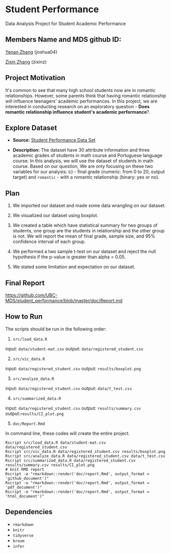 
# Student Performance
Data Analysis Project for Student Academic Performance

## Members Name and MDS github ID: 

[Yenan Zhang](https://github.ubc.ca/joshua04)   (joshua04)

[Zixin Zhang](https://github.ubc.ca/zixinz)       (zixinz)

## Project Motivation
It's common to see that many high school students now are in romantic relationships. However, some parents think that having romantic relationship will influence teenagers' academic performances. In this project, we are interested in conducting research on an exploratory question - **Does romantic relationship influence student's academic performance**?. 

## Explore Dataset
- **Source:** [Student Performance Data Set](https://archive.ics.uci.edu/ml/datasets/Student+Performance)

- **Description:** The dataset have 30 attribute information and three academic grades of students in math course and Portuguese language course. In this analysis, we will use the dataset of students in math course. Based on our question, We are only focusing on these two variables for our analysis: `G3` - final grade (numeric: from 0 to 20, output target) and `romantic` - with a romantic relationship (binary: yes or no).

## Plan 
1. We imported our dataset and made some data wrangling on our dataset. 

2. We visualized our dataset using boxplot.

3. We created a table which have statistical summary for two groups of students, one group are the students in relationship and the other group is not. We will report the mean of final grade, sample size, and 95% confidence interval of each group.

4. We performed a two sample t-test on our dataset and reject the null hypothesis if the p-value is greater than alpha = 0.05. 

5. We stated some limitation and expectation on our dataset.

## Final Report
https://github.com/UBC-MDS/student_performance/blob/master/doc/Report.md
      
## How to Run
The scripts should be run in the following order:

1. `src/load_data.R` 

input: `data/student-mat.csv`  output: `data/registered_student.csv`

2. `src/vic_data.R`     

input: `data/registered_student.csv`  output: `results/boxplot.png`

3. `src/analyze_data.R`   

input: `data/registered_student.csv` output: `data/t_test.csv`

4. `src/summarized_data.R`    

input: `data/registered_student.csv` output: `results/summary.csv`         output:`results/CI_plot.png`

5. `doc/Report.Rmd`

In command line, these codes will create the entire project. 
```
Rscript src/load_data.R data/student-mat.csv data/registered_student.csv
Rscript src/vic_data.R data/registered_student.csv results/boxplot.png
Rscript src/analyze_data.R data/registered_student.csv data/t_test.csv
Rscript src/summarized_data.R data/registered_student.csv results/summary.csv results/CI_plot.png
# knit RMD report
Rscript -e "rmarkdown::render('doc/report.Rmd', output_format = 'github_document')"
Rscript -e "rmarkdown::render('doc/report.Rmd', output_format = 'pdf_document')"
Rscript -e "rmarkdown::render('doc/report.Rmd', output_format = 'html_document')"
```
## Dependencies
- `rmarkdown`
- `knitr`
- `tidyverse`
- `broom`
- `infer`
